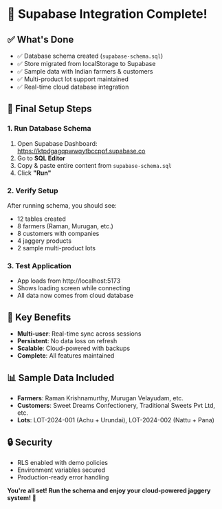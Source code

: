 # 🎉 Supabase Integration Complete!

## ✅ What's Done
- ✅ Database schema created (`supabase-schema.sql`)
- ✅ Store migrated from localStorage to Supabase  
- ✅ Sample data with Indian farmers & customers
- ✅ Multi-product lot support maintained
- ✅ Real-time cloud database integration

## 🚀 Final Setup Steps

### 1. Run Database Schema
1. Open Supabase Dashboard: https://ktpdgagqpwwqytbccppf.supabase.co
2. Go to **SQL Editor**
3. Copy & paste entire content from `supabase-schema.sql`
4. Click **\"Run\"**

### 2. Verify Setup
After running schema, you should see:
- 12 tables created
- 8 farmers (Raman, Murugan, etc.)
- 8 customers with companies
- 4 jaggery products
- 2 sample multi-product lots

### 3. Test Application
- App loads from http://localhost:5173
- Shows loading screen while connecting
- All data now comes from cloud database

## 🎯 Key Benefits
- **Multi-user**: Real-time sync across sessions
- **Persistent**: No data loss on refresh
- **Scalable**: Cloud-powered with backups
- **Complete**: All features maintained

## 📊 Sample Data Included
- **Farmers**: Raman Krishnamurthy, Murugan Velayudam, etc.
- **Customers**: Sweet Dreams Confectionery, Traditional Sweets Pvt Ltd, etc.
- **Lots**: LOT-2024-001 (Achu + Urundai), LOT-2024-002 (Nattu + Pana)

## 🔒 Security
- RLS enabled with demo policies
- Environment variables secured
- Production-ready error handling

**You're all set! Run the schema and enjoy your cloud-powered jaggery system! 🍯**